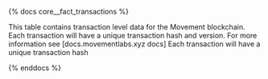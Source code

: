 {% docs core__fact_transactions %}

This table contains transaction level data for the Movement blockchain. Each transaction will have a unique transaction hash and version.
For more information see [docs.movementlabs.xyz docs] Each transaction will have a unique transaction hash

{% enddocs %}
